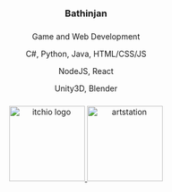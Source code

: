 ###

<div align="center">
<h3>Bathinjan
</div>
<div align="center">

###

Game and Web Development

C#, Python, Java, HTML/CSS/JS

NodeJS, React

Unity3D, Blender


###

[comment]: <> (<div align="center"><a href="https://twitter.com/bathinjan_" target="_blank"><img src="https://assets.stickpng.com/images/580b57fcd9996e24bc43c53e.png" alt="twitter logo" width="145" height=145" /></a>)

  <a href="https://bathinjan.itch.io/" target="_blank">
    <img src="https://cdn.freebiesupply.com/logos/large/2x/itchio-logo-png-transparent.png" alt="itchio logo" width="135" height="135" />
  </a>

  <a href="https://www.artstation.com/bathinjan" target="_blank">
    <img src="https://cdn4.iconfinder.com/data/icons/logos-and-brands/512/27_Artstation_logo_logos-512.png" alt="artstation" width="135" height="135" />
  </a>

</div>
